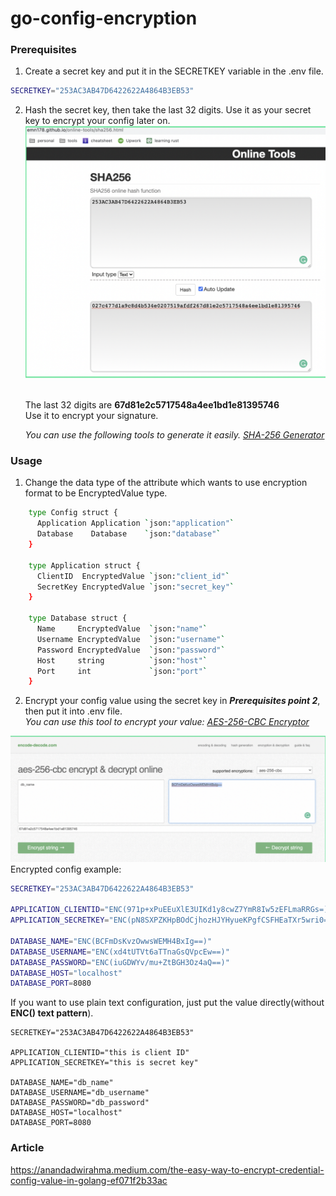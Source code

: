 # go-config-encryption

### Prerequisites
1. Create a secret key and put it in the SECRETKEY variable in the .env file.
```sh
SECRETKEY="253AC3AB47D6422622A4864B3EB53"
```
2. Hash the secret key, then take the last 32 digits. Use it as your secret key to encrypt your config later on.<br />
![hash-256.png](./hash-256.png)

   <br />The last 32 digits are **67d81e2c5717548a4ee1bd1e81395746**<br /> 
   Use it to encrypt your signature.<br />

   _You can use the following tools to generate it easily. [SHA-256 Generator](https://emn178.github.io/online-tools/sha256.html)_<br />


### Usage

1. Change the data type of the attribute which wants to use encryption format to be EncryptedValue type.
```sh
    type Config struct {
      Application Application `json:"application"`
      Database    Database    `json:"database"`
    }

    type Application struct {
      ClientID  EncryptedValue `json:"client_id"`
      SecretKey EncryptedValue `json:"secret_key"`
    }

    type Database struct {
      Name     EncryptedValue  `json:"name"`
      Username EncryptedValue  `json:"username"`
      Password EncryptedValue  `json:"password"`
      Host     string          `json:"host"`
      Port     int             `json:"port"`
    }
```
2. Encrypt your config value using the secret key in **_Prerequisites point 2_**, then put it into .env file.<br />
   _You can use this tool to encrypt your value: [AES-256-CBC Encryptor](https://encode-decode.com/aes-256-cbc-encrypt-online/)_ <br />

![aes-256-cbc.png](./aes-256-cbc.png)
   <br />Encrypted config example:
```sh
SECRETKEY="253AC3AB47D6422622A4864B3EB53"

APPLICATION_CLIENTID="ENC(971p+xPuEEuXlE3UIKd1y8cwZ7YmR8Iw5zEFLmaRRGs=)"
APPLICATION_SECRETKEY="ENC(pN8SXPZKHpBOdCjhozHJYHyueKPgfCSFHEaTXr5wri0=)"

DATABASE_NAME="ENC(BCFmDsKvzOwwsWEMH4BxIg==)"
DATABASE_USERNAME="ENC(xd4tUTVt6aTTnaGsQVpcEw==)"
DATABASE_PASSWORD="ENC(iuGDWYv/mu+ZtBGH3Oz4aQ==)"
DATABASE_HOST="localhost"
DATABASE_PORT=8080
```

If you want to use plain text configuration, just put the value directly(without **ENC() text pattern**). <br />

```shell
SECRETKEY="253AC3AB47D6422622A4864B3EB53"

APPLICATION_CLIENTID="this is client ID"
APPLICATION_SECRETKEY="this is secret key"

DATABASE_NAME="db_name"
DATABASE_USERNAME="db_username"
DATABASE_PASSWORD="db_password"
DATABASE_HOST="localhost"
DATABASE_PORT=8080
```

### Article
https://anandadwirahma.medium.com/the-easy-way-to-encrypt-credential-config-value-in-golang-ef071f2b33ac